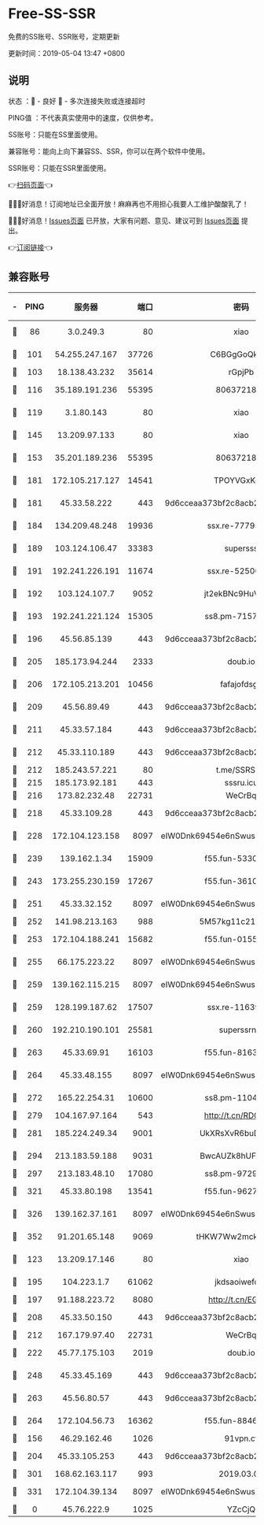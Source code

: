 # Free-SS-SSR

免费的SS账号、SSR账号，定期更新

更新时间：2019-05-04 13:47 +0800

## 说明

状态     ：🙂 - 良好 🙁 - 多次连接失败或连接超时

PING值   ：不代表真实使用中的速度，仅供参考。


SS账号：只能在SS里面使用。

兼容账号：能向上向下兼容SS、SSR，你可以在两个软件中使用。

SSR账号：只能在SSR里面使用。


👉[扫码页面](https://liesauer.github.io/Free-SS-SSR/)👈

🎉🎉🎉好消息！订阅地址已全面开放！麻麻再也不用担心我要人工维护酸酸乳了！

🎉🎉🎉好消息！[Issues页面](https://github.com/liesauer/Free-SS-SSR/issues) 已开放，大家有问题、意见、建议可到 [Issues页面](https://github.com/liesauer/Free-SS-SSR/issues) 提出。

👉[订阅链接](https://www.liesauer.net/yogurt/subscribe?ACCESS_TOKEN=DAYxR3mMaZAsaqUb)👈

## 兼容账号

|-|PING|服务器|端口|密码|加密方式|区域|
|:----:|:----:|:-----:|-----:|:----:|:----:|:----:|
|🙂|86|3.0.249.3|80|xiao|aes-128-ctr|SG|
|🙂|101|54.255.247.167|37726|C6BGgGoQknpR|aes-256-cfb|SG|
|🙂|103|18.138.43.232|35614|rGpjPb|rc4-md5|SG|
|🙂|116|35.189.191.236|55395|8063721873|chacha20-ietf|US|
|🙂|119|3.1.80.143|80|xiao|aes-128-ctr|SG|
|🙂|145|13.209.97.133|80|xiao|aes-128-ctr|KR|
|🙂|153|35.201.189.236|55395|8063721873|chacha20-ietf|US|
|🙂|181|172.105.217.127|14541|TPOYVGxKglpi|aes-256-cfb|JP|
|🙂|181|45.33.58.222|443|9d6cceaa373bf2c8acb22e60b6a58be6|aes-256-cfb|US|
|🙂|184|134.209.48.248|19936|ssx.re-77795476|aes-256-cfb|US|
|🙂|189|103.124.106.47|33383|supersss|aes-256-cfb|US|
|🙂|191|192.241.226.191|11674|ssx.re-52500581|aes-256-cfb|US|
|🙂|192|103.124.107.7|9052|jt2ekBNc9HuVtm2a|aes-256-cfb|US|
|🙂|193|192.241.221.124|15305|ss8.pm-71574551|aes-256-cfb|US|
|🙂|196|45.56.85.139|443|9d6cceaa373bf2c8acb22e60b6a58be6|aes-256-cfb|US|
|🙂|205|185.173.94.244|2333|doub.io|aes-128-ctr|RU|
|🙂|206|172.105.213.201|10456|fafajofdsgc|aes-256-cfb|JP|
|🙂|209|45.56.89.49|443|9d6cceaa373bf2c8acb22e60b6a58be6|aes-256-cfb|US|
|🙂|211|45.33.57.184|443|9d6cceaa373bf2c8acb22e60b6a58be6|aes-256-cfb|US|
|🙂|212|45.33.110.189|443|9d6cceaa373bf2c8acb22e60b6a58be6|aes-256-cfb|US|
|🙂|212|185.243.57.221|80|t.me/SSRSUB|rc4-md5|US|
|🙂|215|185.173.92.181|443|sssru.icu|rc4-md5|RU|
|🙂|216|173.82.232.48|22731|WeCrBq|rc4-md5|US|
|🙂|218|45.33.109.28|443|9d6cceaa373bf2c8acb22e60b6a58be6|aes-256-cfb|US|
|🙂|228|172.104.123.158|8097|eIW0Dnk69454e6nSwuspv9DmS201tQ0D|aes-256-cfb|JP|
|🙂|239|139.162.1.34|15909|f55.fun-53305978|aes-256-cfb|SG|
|🙂|243|173.255.230.159|17267|f55.fun-36102332|aes-256-cfb|US|
|🙂|251|45.33.32.152|8097|eIW0Dnk69454e6nSwuspv9DmS201tQ0D|aes-256-cfb|US|
|🙂|252|141.98.213.163|988|5M57kg11c214qDmK|chacha20|KR|
|🙂|253|172.104.188.241|15682|f55.fun-01556372|aes-256-cfb|SG|
|🙂|255|66.175.223.22|8097|eIW0Dnk69454e6nSwuspv9DmS201tQ0D|aes-256-cfb|US|
|🙂|259|139.162.115.215|8097|eIW0Dnk69454e6nSwuspv9DmS201tQ0D|aes-256-cfb|JP|
|🙂|259|128.199.187.62|17507|ssx.re-11639338|aes-256-cfb|SG|
|🙂|260|192.210.190.101|25581|superssrnet|aes-256-cfb|US|
|🙂|263|45.33.69.91|16103|f55.fun-81635133|aes-256-cfb|US|
|🙂|264|45.33.48.155|8097|eIW0Dnk69454e6nSwuspv9DmS201tQ0D|aes-256-cfb|US|
|🙂|272|165.22.254.31|10600|ss8.pm-11042434|aes-256-cfb|SG|
|🙂|279|104.167.97.164|543|http://t.cn/RD0D7sx|rc4-md5|CA|
|🙂|281|185.224.249.34|9001|UkXRsXvR6buDMG2Y|aes-256-cfb|RU|
|🙂|294|213.183.59.188|9031|BwcAUZk8hUFAkDGN|aes-256-cfb|NL|
|🙂|297|213.183.48.10|17080|ss8.pm-97297310|rc4-md5|RU|
|🙂|321|45.33.80.198|13541|f55.fun-96273695|aes-256-cfb|US|
|🙂|326|139.162.37.161|8097|eIW0Dnk69454e6nSwuspv9DmS201tQ0D|aes-256-cfb|SG|
|🙂|352|91.201.65.148|9069|tHKW7Ww2mck9CHQG|aes-256-cfb|IT|
|🙂|123|13.209.17.146|80|xiao|aes-128-ctr|KR|
|🙂|195|104.223.1.7|61062|jkdsaoiwefdsa|aes-256-cfb|US|
|🙂|197|91.188.223.72|8080|http://t.cn/EGJIyrl|rc4-md5|RU|
|🙂|208|45.33.50.150|443|9d6cceaa373bf2c8acb22e60b6a58be6|aes-256-cfb|US|
|🙂|212|167.179.97.40|22731|WeCrBq|rc4-md5|JP|
|🙂|222|45.77.175.103|2019|doub.io|aes-128-ctr|SG|
|🙂|248|45.33.45.169|443|9d6cceaa373bf2c8acb22e60b6a58be6|aes-256-cfb|US|
|🙂|263|45.56.80.57|443|9d6cceaa373bf2c8acb22e60b6a58be6|aes-256-cfb|US|
|🙂|264|172.104.56.73|16362|f55.fun-88467235|aes-256-cfb|SG|
|🙁|156|46.29.162.46|1026|91vpn.cf|rc4-md5|RU|
|🙁|204|45.33.105.253|443|9d6cceaa373bf2c8acb22e60b6a58be6|aes-256-cfb|US|
|🙁|301|168.62.163.117|993|2019.03.07|rc4-md5|US|
|🙁|331|172.104.39.134|8097|eIW0Dnk69454e6nSwuspv9DmS201tQ0D|aes-256-cfb|SG|
|🙁|0|45.76.222.9|1025|YZcCjQ|rc4-md5|JP|
